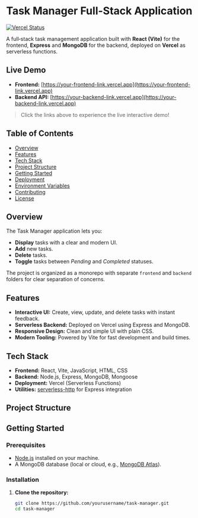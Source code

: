 # Task Manager Full-Stack Application

[![Vercel Status](https://api.vercel.com/api/projects/deployments/your-project-id/badge)](https://vercel.com/dashboard)

A full‑stack task management application built with **React (Vite)** for the frontend, **Express** and **MongoDB** for the backend, deployed on **Vercel** as serverless functions.

## Live Demo

- **Frontend:** [https://your-frontend-link.vercel.app](https://your-frontend-link.vercel.app)
- **Backend API:** [https://your-backend-link.vercel.app](https://your-backend-link.vercel.app)

> Click the links above to experience the live interactive demo!

## Table of Contents

- [Overview](#overview)
- [Features](#features)
- [Tech Stack](#tech-stack)
- [Project Structure](#project-structure)
- [Getting Started](#getting-started)
- [Deployment](#deployment)
- [Environment Variables](#environment-variables)
- [Contributing](#contributing)
- [License](#license)

## Overview

The Task Manager application lets you:
- **Display** tasks with a clear and modern UI.
- **Add** new tasks.
- **Delete** tasks.
- **Toggle** tasks between *Pending* and *Completed* statuses.

The project is organized as a monorepo with separate `frontend` and `backend` folders for clear separation of concerns.

## Features

- **Interactive UI:** Create, view, update, and delete tasks with instant feedback.
- **Serverless Backend:** Deployed on Vercel using Express and MongoDB.
- **Responsive Design:** Clean and simple UI with plain CSS.
- **Modern Tooling:** Powered by Vite for fast development and build times.

## Tech Stack

- **Frontend:** React, Vite, JavaScript, HTML, CSS
- **Backend:** Node.js, Express, MongoDB, Mongoose
- **Deployment:** Vercel (Serverless Functions)
- **Utilities:** [serverless-http](https://www.npmjs.com/package/serverless-http) for Express integration

## Project Structure


## Getting Started

### Prerequisites

- [Node.js](https://nodejs.org/) installed on your machine.
- A MongoDB database (local or cloud, e.g., [MongoDB Atlas](https://www.mongodb.com/cloud/atlas)).

### Installation

1. **Clone the repository:**

   ```bash
   git clone https://github.com/yourusername/task-manager.git
   cd task-manager
